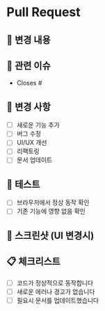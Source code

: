 # Pull Request

## 📝 변경 내용
<!-- 이 PR에서 무엇을 변경했는지 간단히 설명해주세요 -->

## 🔗 관련 이슈
<!-- 관련된 이슈가 있다면 링크해주세요 -->
- Closes #

## 🎯 변경 사항
- [ ] 새로운 기능 추가
- [ ] 버그 수정
- [ ] UI/UX 개선
- [ ] 리팩토링
- [ ] 문서 업데이트

## 📱 테스트
- [ ] 브라우저에서 정상 동작 확인
- [ ] 기존 기능에 영향 없음 확인

## 📸 스크린샷 (UI 변경시)
<!-- UI 변경사항이 있다면 스크린샷을 첨부해주세요 -->

## 📋 체크리스트
- [ ] 코드가 정상적으로 동작합니다
- [ ] 새로운 에러나 경고가 없습니다
- [ ] 필요시 문서를 업데이트했습니다
